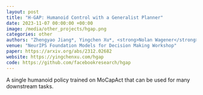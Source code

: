 ```yaml
---
layout: post
title: "H-GAP: Humanoid Control with a Generalist Planner"
date: 2023-11-07 00:00:00 +00:00
image: /media/other_projects/hgap.png
categories: other
authors: "Zhengyao Jiang*, Yingchen Xu*, <strong>Nolan Wagener</strong>, Yicheng Luo, Michael Janner, Edward Grefenstette, Yuandong Tian, Tim Rocktäschel"
venue: "NeurIPS Foundation Models for Decision Making Workshop"
paper: https://arxiv.org/abs/2312.02682
website: https://yingchenxu.com/hgap
code: https://github.com/facebookresearch/hgap
---
```

A single humanoid policy trained on MoCapAct that can be used for many downstream tasks.
